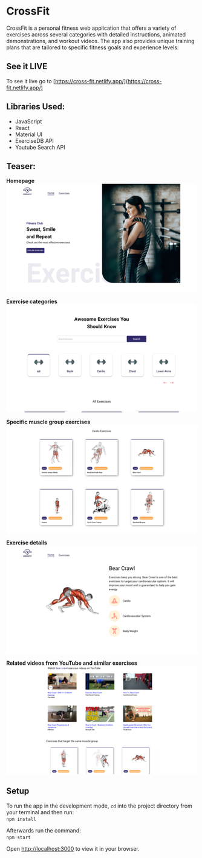 # CrossFit
CrossFit is a personal fitness web application that offers a variety of exercises across several categories with detailed instructions, animated demonstrations, and workout videos. 
The app also provides unique training plans that are tailored to specific fitness goals and experience levels.

## See it LIVE
To see it live go to [https://cross-fit.netlify.app/](https://cross-fit.netlify.app/)

## Libraries Used:
- JavaScript
- React
- Material UI
- ExerciseDB API
- Youtube Search API

## Teaser:
**Homepage**
![Homepage screenshot](/screenshots/Screenshot1.png?raw=true "CrossFit Homepage")

**Exercise categories**
![Exercise categories screenshot](/screenshots/Screenshot2.png?raw=true "Exercise categories")

**Specific muscle group exercises**
![Specific muscle group exercises screenshot](/screenshots/Screenshot3.png?raw=true "Specific muscle group exercises")

**Exercise details**
![Exercise details screenshot](/screenshots/Screenshot4.png?raw=true "Exercise details")

**Related videos from YouTube and similar exercises**
![Similar exercises screenshot](/screenshots/Screenshot5.png?raw=true "Related videos from YouTube and similar exercises")

## Setup
To run the app in the development mode, `cd` into the project directory from your terminal and then run: <br />
`npm install`

Afterwards run the command: <br />
`npm start`

Open [http://localhost:3000](http://localhost:3000) to view it in your browser.